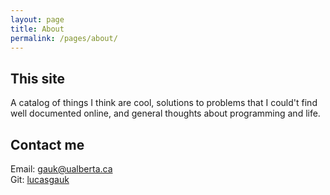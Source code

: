 ```yaml
---
layout: page
title: About
permalink: /pages/about/
---
```


## This site

A catalog of things I think are cool, 
solutions to problems that I could't find well documented online, 
and general thoughts about programming and life.

## Contact me

Email: [gauk@ualberta.ca](mailto:gauk@ualberta.ca)    
Git: [lucasgauk](https://github.com/lucasgauk)

